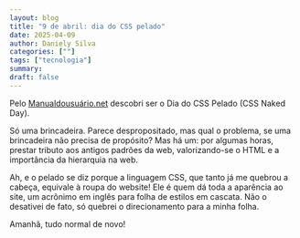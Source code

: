```yaml
---
layout: blog
title: "9 de abril: dia do CSS pelado"
date: 2025-04-09
author: Daniely Silva
categories: [""]
tags: ["tecnologia"]
summary:
draft: false
---
```


Pelo [Manualdousuário.net](https://manualdousuario.net/dia-do-css-pelado/) descobri ser o Dia do CSS Pelado (CSS Naked Day).

Só uma brincadeira. Parece despropositado, mas qual o problema, se uma brincadeira não precisa de propósito? Mas há um: por algumas horas, prestar tributo aos antigos padrões da web, valorizando-se o HTML e a importância da hierarquia na web.

Ah, e o pelado se diz porque a linguagem CSS, que tanto já me quebrou a cabeça,  equivale à roupa do website! Ele é quem dá toda a aparência ao site, um acrônimo em inglês para folha de estilos em cascata. Não o desativei de fato, só quebrei o direcionamento para a minha folha.

Amanhã, tudo normal de novo!

